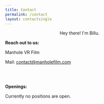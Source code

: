 ```yaml
---
title: Contact
permalink: /contact
layout: contactsingle
---
```



<figure style="width: 400px" class="align-right">
  <img src="{{ site.url }}{{ site.baseurl }}/assets/img/mvrimages/billu1.png" alt="">
  <span style="text-align:center;"><figcaption>Hey there! I'm Billu.</figcaption></span>
</figure> 



**Reach out to us:**

Manhole VR Film

Mail: <a style="color: #ffba08;" href="mailto:contact@manholefilm.com?subject=Hi! ManholeVR Team">contact@manholefilm.com</a>

<br><br>


**Openings:**

Currently no positions are open.



